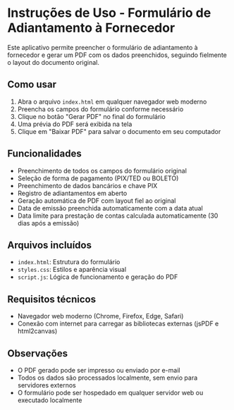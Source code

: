 # Instruções de Uso - Formulário de Adiantamento à Fornecedor

Este aplicativo permite preencher o formulário de adiantamento à fornecedor e gerar um PDF com os dados preenchidos, seguindo fielmente o layout do documento original.

## Como usar

1. Abra o arquivo `index.html` em qualquer navegador web moderno
2. Preencha os campos do formulário conforme necessário
3. Clique no botão "Gerar PDF" no final do formulário
4. Uma prévia do PDF será exibida na tela
5. Clique em "Baixar PDF" para salvar o documento em seu computador

## Funcionalidades

- Preenchimento de todos os campos do formulário original
- Seleção de forma de pagamento (PIX/TED ou BOLETO)
- Preenchimento de dados bancários e chave PIX
- Registro de adiantamentos em aberto
- Geração automática de PDF com layout fiel ao original
- Data de emissão preenchida automaticamente com a data atual
- Data limite para prestação de contas calculada automaticamente (30 dias após a emissão)

## Arquivos incluídos

- `index.html`: Estrutura do formulário
- `styles.css`: Estilos e aparência visual
- `script.js`: Lógica de funcionamento e geração do PDF

## Requisitos técnicos

- Navegador web moderno (Chrome, Firefox, Edge, Safari)
- Conexão com internet para carregar as bibliotecas externas (jsPDF e html2canvas)

## Observações

- O PDF gerado pode ser impresso ou enviado por e-mail
- Todos os dados são processados localmente, sem envio para servidores externos
- O formulário pode ser hospedado em qualquer servidor web ou executado localmente
